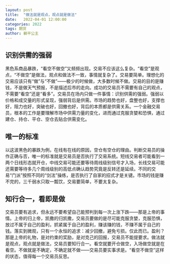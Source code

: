 ```yaml
---
layout: post
title:  "做法就是观点，观点就是做法"
date:   2022-04-01 12:00:00
categories: 2022
tags: 期货
author: 躺平公主
---
```

## 识别供需的强弱
黑色系商品暴跌，“看空不做空”又频频出现。交易不应该这么复杂。“看空”是观点，“不做空”是做法，观点和做法不一致，事情就复杂了。交易要简单。理想化的交易应该只有“做”与“不做”——极少的时候做，大多数时候不做。交易的目的是赚钱，不是做天气预报，不是描述后市的走向。成功的交易员不需要有自己的观点，不需要“看空”还是“看多”。交易员在场内只做一件事情：识别供需的强弱。强弱以价格和成交量的形式呈现，强弱背后是供需。市场的趋势也好，盘整也好，支撑也好，阻力也好，突破也好，回撤也好，背后的本质都是供需关系。一个金融交易员，根本的工作是要理解市场中供需力量的变化，进而通过克服贪婪和恐惧，通过建仓、持仓、平仓、空仓去贴合供需变化。
## 唯一的标准
以这波黑色的暴跌为例，在线有在线的原因，空仓有空仓的理由。判断交易员的操作正确与否，唯一的标准就是交易员是否执行了交易系统。短线交易者可能看到一两个日线形态就开仓，中线交易可能还要等待周线级别信号才入场，长线交易可能还需要等待多几个周线级别的高低点确认趋势究竟是反转还是延续。不同的交易“门派”按照不同的“剑法”操练，是否执行了自家的招式才是关键。市场的钱是赚不完的，三千弱水只取一瓢饮，交易要简单，不要太复杂。
## 知行合一，看即是做
交易员要有追求，但永远不要希望自己能预判到每一次上涨下跌——那是上帝的事情。上帝的归上帝，凯撒的归凯撒，交易员要做的是尽可能克服贪婪，克服恐惧，放过不属于自己的盈利，抓紧属于自己的盈利，赚该赚的钱，不赚不属于自己的钱。落实到微观，只有一个永恒的追求：减少回撤，避免亏损。仅此而已。盈利？那是上帝的礼物，是对约束的奖励，是对克己的回报，交易员不能提要求。做法就是观点，观点就是做法，交易员要知行合一。看空就要开仓做空，入场做空就是在看空。不做就是不确定，不确定就不做——交易员要实事求是。“看空不做空”这样的状态，值得每一个交易员反思。
